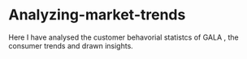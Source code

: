 # Analyzing-market-trends
Here I have analysed the customer behavorial statistcs of GALA , the consumer trends and drawn insights. 
